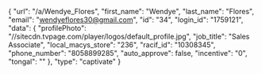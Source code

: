 {
    "url": "\/a\/Wendye_Flores",
    "first_name": "Wendye",
    "last_name": "Flores",
    "email": "wendyeflores30@gmail.com",
    "id": "34",
    "login_id": "1759121",
    "data": {
        "profilePhoto": "\/\/sitecdn.tvpage.com\/player\/logos\/default_profile.jpg",
        "job_title": "Sales Associate",
        "local_macys_store": "236",
        "racif_id": "10308345",
        "phone_number": "8058899285",
        "auto_approve": false,
        "incentive": "0",
        "tongal": ""
    },
    "type": "captivate"
}